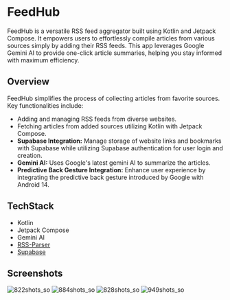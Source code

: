 # FeedHub

FeedHub is a versatile RSS feed aggregator built using Kotlin and Jetpack Compose. It empowers users to effortlessly compile articles from various sources simply by adding their RSS feeds. This app leverages Google Gemini AI to provide one-click article summaries, helping you stay informed with maximum efficiency.

## Overview

FeedHub simplifies the process of collecting articles from favorite sources. Key functionalities include:

- Adding and managing RSS feeds from diverse websites.
- Fetching articles from added sources utilizing Kotlin with Jetpack Compose.
- **Supabase Integration:** Manage storage of website links and bookmarks with Supabase while utilizing Supabase authentication for user login and creation.
- **Gemini AI:** Uses Google's latest gemini AI to summarize the articles.
- **Predictive Back Gesture Integration:** Enhance user experience by integrating the predictive back gesture introduced by Google with Android 14.


## TechStack
- Kotlin
- Jetpack Compose
- Gemini AI
- [RSS-Parser](https://github.com/prof18/RSS-Parser)
- [Supabase](https://supabase.com/)

## Screenshots
![822shots_so](https://github.com/sai-charan2003/FeedHub/assets/83913880/78f01c8d-0da5-4d6a-abf5-f21bd264dde8)
![884shots_so](https://github.com/sai-charan2003/FeedHub/assets/83913880/da4b0b66-25a0-4f7e-8df2-5ac3cc9d0abc)
![828shots_so](https://github.com/sai-charan2003/FeedHub/assets/83913880/c9dec1e3-4bff-47b1-a7c3-34b27d308efd)
![949shots_so](https://github.com/sai-charan2003/FeedHub/assets/83913880/03a49feb-2034-463c-9e92-6d7c35ce3fff)



